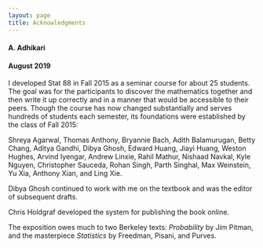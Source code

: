 ```yaml
---
layout: page
title: Acknowledgments
---
```


#### A. Adhikari ####

#### August 2019 ####

I developed Stat 88 in Fall 2015 as a seminar course for about 25 students. The goal was for the participants to discover the mathematics together and then write it up correctly and in a manner that would be accessible to their peers. Though the course has now changed substantially and serves hundreds of students each semester, its foundations were established by the class of Fall 2015:

Shreya Agarwal, Thomas Anthony, Bryannie Bach, Adith Balamurugan, Betty Chang, Aditya Gandhi, Dibya Ghosh, Edward Huang, Jiayi Huang, Weston Hughes, Arvind Iyengar, Andrew Linxie, Rahil Mathur, Nishaad Navkal, Kyle Nguyen, Christopher Sauceda, Rohan Singh, Parth Singhal, Max Weinstein, Yu Xia, Anthony Xian, and Ling Xie.

Dibya Ghosh continued to work with me on the textbook and was the editor of subsequent drafts.

Chris Holdgraf developed the system for publishing the book online.

The exposition owes much to two Berkeley texts: *Probability* by Jim Pitman, and the masterpiece *Statistics* by Freedman, Pisani, and Purves.



